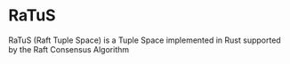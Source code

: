 # RaTuS
RaTuS (Raft Tuple Space) is a Tuple Space implemented in Rust supported by the Raft Consensus Algorithm
